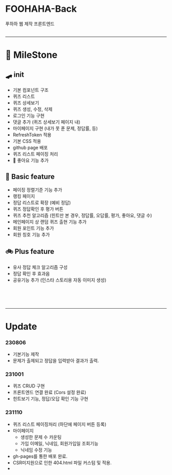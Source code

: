 # FOOHAHA-Back
푸하하 웹 제작 프론트엔드
<br><br>


---
# 🏁 MileStone

## 🛹 init
- 기본 컴포넌트 구조
- 퀴즈 리스트
- 퀴즈 상세보기
- 퀴즈 생성, 수정, 삭제
- 로그인 기능 구현
- 댓글 추가 (퀴즈 상세보기 페이지 내)
- 마이페이지 구현 (내가 못 푼 문제, 정답률, 등)
- RefreshToken 적용
- 기본 CSS 적용
- github page 배포
- 퀴즈 리스트 페이징 처리
- 🚩 좋아요 기능 추가


## 🛴 Basic feature
- 페이징 정렬기준 기능 추가
- 랭킹 페이지
- 정답 리스트로 확장 (예비 정답)
- 퀴즈 정답확인 후 평가 버튼
- 퀴즈 추천 알고리즘 (힌트만 본 경우, 정답률, 오답률, 평가, 좋아요, 댓글 수)
- 메인페이지 상 랜덤 퀴즈 출현 기능 추가
- 회원 포인트 기능 추가
- 회원 칭호 기능 추가



## 🚲 Plus feature
- 유사 정답 체크 알고리즘 구성
- 정답 확인 후 효과음
- 공유기능 추가 (인스타 스토리용 자동 이미지 생성)



<br><br><br>

---
# Update

### 230806
- 기본기능 제작
- 문제가 출제되고 정답을 입력받아 결과가 출력.


### 231001
- 퀴즈 CRUD 구현
- 프론트엔드 연결 완료 (Cors 설정 완료)
- 힌트보기 기능, 정답/오답 확인 기능 구현

### 231110
- 퀴즈 리스트 페이징처리 (하단에 페이지 버튼 등록)
- 마이페이지
  - 생성한 문제 수 카운팅
  - 가입 이메일, 닉네임, 회원가입일 조회기능
  - 닉네임 수정 기능
- gh-pages를 통한 배포 완료.
- CSR미지원으로 인한 404.html 파일 커스텀 및 적용.
- 
